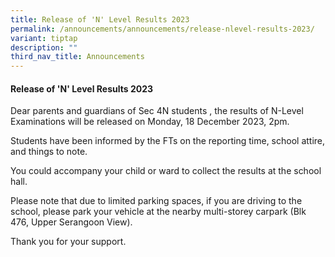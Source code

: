 ```yaml
---
title: Release of 'N' Level Results 2023
permalink: /announcements/announcements/release-nlevel-results-2023/
variant: tiptap
description: ""
third_nav_title: Announcements
---
```

<h4>Release of 'N' Level Results 2023</h4><p>Dear parents and guardians of Sec 4N students , the results of N-Level Examinations will be released on Monday, 18 December 2023, 2pm.</p><p>Students have been informed by the FTs on the reporting time, school attire, and things to note.</p><p>You could accompany your child or ward to collect the results at the school hall. </p><p>Please note that due to limited parking spaces, if you are driving to the school, please park your vehicle at the nearby multi-storey carpark (Blk 476, Upper Serangoon View).</p><p>Thank you for your support.</p><p></p>